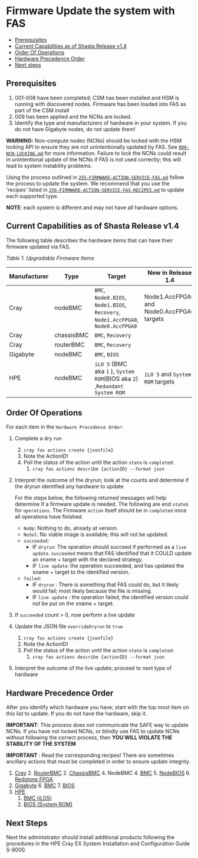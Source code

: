 # Firmware Update the system with FAS

* [Prerequisites](#prerequisites)
* [Current Capabilities as of Shasta Release v1.4](#current-capabilities)
* [Order Of Operations](#order-of-operations)
* [Hardware Precedence Order](#hardware-precedence-order)
* [Next steps](#next-steps)

<a name="prerequisites"></a>
## Prerequisites

1. 001-008 have been completed; CSM has been installed and HSM is running with discovered nodes. Firmware has been loaded into FAS as part of the CSM install
2. 009 has been applied and the NCNs are locked.
3. Identify the type and manufacturers of hardware in your system. If you do not have Gigabyte nodes, do not update them!

**WARNING:** Non-compute nodes (NCNs) should be locked with the HSM locking API to ensure they are not unintentionally updated by FAS. See [`009-NCN-LOCKING.md`](009-NCN-LOCKING.md) for more information. Failure to lock the NCNs could result in unintentional update of the NCNs if FAS is not used correctly; this will lead to system instability problems.


Using the process outlined in [`255-FIRMWARE-ACTION-SERVICE-FAS.md`](255-FIRMWARE-ACTION-SERVICE-FAS.md) follow the process to update the system. We recommend that you use the 'recipes' listed in [`256-FIRMWARE-ACTION-SERVICE-FAS-RECIPES.md`](256-FIRMWARE-ACTION-SERVICE-FAS-RECIPES.md) to update each supported type.

**NOTE**: each system is different and may not have all hardware options.


<a name="current-capabilities"></a>
## Current Capabilities as of Shasta Release v1.4

The following table describes the hardware items that can have their firmware updated via FAS.

*Table 1. Upgradable Firmware Items*

| **Manufacturer** | **Type**   | **Target**                                                   | **New in Release 1.4**                     |
| ---------------- | ---------- | ------------------------------------------------------------ | ------------------------------------------ |
| Cray             | nodeBMC    | `BMC`, `Node0.BIOS`,  `Node1.BIOS`,  `Recovery`, `Node1.AccFPGA0`, `Node0.AccFPGA0` | Node1.AccFPGA0  and Node0.AccFPGA0 targets |
| Cray             | chassisBMC | `BMC`, `Recovery`                                            |                                            |
| Cray             | routerBMC  | `BMC`, `Recovery`                                            |                                            |
| Gigabyte         | nodeBMC    | `BMC`, `BIOS`                                                |                                            |
| HPE              | nodeBMC    | `iLO 5` (BMC aka `1` ), `System ROM`(BIOS aka `2`) ,`Redundant System ROM`  | `iLO 5` and `System ROM` targets |


<a name="order-of-operations"></a>
## Order Of Operations

For each item in the `Hardware Precedence Order`:

1. Complete a dry run

     2. `cray fas actions create {jsonfile}`
     2. Note the ActionID!
     3. Poll the status of the action until the action `state` is `completed`:
        1. `cray fas actions describe {actionID} --format json`

  2. Interpret the outcome of the dryrun; look at the counts and determine if the dryrun identified any hardware to update

     For the steps below, the following returned messages will help determine if a firmware update is needed. The following are end `state`s for `operations`. The Firmware `action` itself should be in `completed` once all operations have finished.

     *	`NoOp`: Nothing to do, already at version.
     *	`NoSol`: No viable image is available; this will not be updated.
     *	`succeeded`: 
     	*	IF `dryrun`: The operation should succeed if performed as a `live update`. `succeeded` means that FAS identified that it COULD update an xname + target with the declared strategy. 
     	*	IF `live update`: the operation succeeded, and has updated the xname + target to the identified version.
     *	`failed`: 
     	*	IF `dryrun` : There is something that FAS could do, but it likely would fail; most likely because the file is missing. 
     	*	IF `live update` : the operation failed, the identified version could not be put on the xname + target.

3. If `succeeded` count > 0, now perform a live update

4. Update the JSON file `overrideDryrun` to `true`

   1. `cray fas actions create {jsonfile}`
     2. Note the ActionID!
     3. Poll the status of the action until the action `state` is `completed`:
        1. `cray fas actions describe {actionID} --format json`

5. Interpret the outcome of the live update; proceed to next type of hardware

<a name="hardware-precedence-order"></a>
## Hardware Precedence Order
After you identify which hardware you have; start with the top most item on this list to update. If you do not have the hardware, skip it.

**IMPORTANT**: This process does not communicate the SAFE way to update NCNs. If you have not locked NCNs, or blindly use FAS to update NCNs without following the correct process, then **YOU WILL VIOLATE THE STABILITY OF THE SYSTEM**

**IMPORTANT** : Read the corresponding recipes! There are sometimes ancillary actions that must be completed in order to ensure update integrity.

1. [Cray](256-FIRMWARE-ACTION-SERVICE-FAS-RECIPES.md#manufacturer-cray)
     2. [RouterBMC](256-FIRMWARE-ACTION-SERVICE-FAS-RECIPES.md#cray-device-type-routerbmc--target-bmc)
     2. [ChassisBMC](256-FIRMWARE-ACTION-SERVICE-FAS-RECIPES.md#cray-device-type-chassisbmc-target-bmc)
     4. NodeBMC
        4. [BMC](256-FIRMWARE-ACTION-SERVICE-FAS-RECIPES.md#cray-device-type-nodebmc-target-bmc)
        5. [NodeBIOS](256-FIRMWARE-ACTION-SERVICE-FAS-RECIPES.md#cray-device-type-nodebmc-target-nodebios)
        6. [Redstone FPGA 	](256-FIRMWARE-ACTION-SERVICE-FAS-RECIPES.md#cray-device-type-nodebmc-target-redstone-fpga) 
5. [Gigabyte](256-FIRMWARE-ACTION-SERVICE-FAS-RECIPES.md#manufacturer-gigabyte)
	6. [BMC](256-FIRMWARE-ACTION-SERVICE-FAS-RECIPES.md#gb-device-type-nodebmc-target-bmc) 
	7. [BIOS](256-FIRMWARE-ACTION-SERVICE-FAS-RECIPES.md#gb-device-type-nodebmc-target-bios) 
3. [HPE](256-FIRMWARE-ACTION-SERVICE-FAS-RECIPES.md#manufacturer-hpe)
     1. [BMC (iLO5)](256-FIRMWARE-ACTION-SERVICE-FAS-RECIPES.md#hpe-device-type-nodebmc-target--aka-bmc)
     2. [BIOS (System ROM)](256-FIRMWARE-ACTION-SERVICE-FAS-RECIPES.md#hpe-device-type-nodebmc-target--aka-bios) 


<a name="next-steps"></a>
## Next Steps

Next the administrator should install additional products following the procedures in the HPE Cray EX System Installation and Configuration Guide S-8000.

